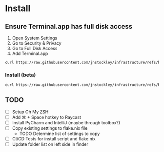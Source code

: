# Install
## Ensure Terminal.app has full disk access
1. Open System Settings
2. Go to Security & Privacy
3. Go to Full Disk Access
4. Add Terminal.app

```bash
curl https://raw.githubusercontent.com/jnstockley/infrastructure/refs/heads/main/nix/macbook-pro/setup.sh | zsh
```

### Install (beta)
```bash
curl https://raw.githubusercontent.com/jnstockley/infrastructure/refs/heads/beta/nix/macbook-pro/setup.sh | zsh
```

## TODO
- [ ] Setup Oh My ZSH
- [ ] Add ⌘ + Space hotkey to Raycast
- [ ] Install PyCharm and IntelliJ (maybe through toolbox?)
- [ ] Copy existing settings to flake.nix file
  - TODO Determine list of settings to copy
- [ ] CI/CD Tests for install script and flake.nix
- [ ] Update folder list on left side in finder